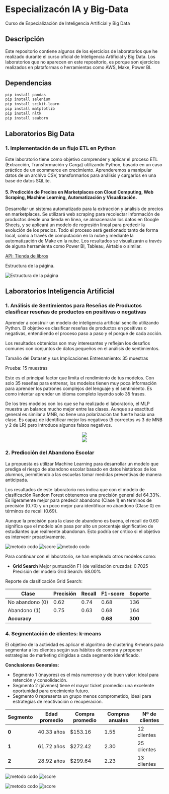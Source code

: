 # Especializacón IA y Big-Data

Curso de Especialización de Inteligencia Artificial y Big Data

## Descripción

Este repositorio contiene algunos de los ejercicios de laboratorios que he realizado durante el curso oficial de Inteligencia Artificial y Big Data. Los laboratorios que no aparecen en este repositorio, es porque son ejercicios realizados en plataformas o herramientas como AWS, Make, Power BI.

## Dependencias

```bash
pip install pandas
pip install selenium
pip install scikit-learn
pip install matplotlib
pip install nltk
pip install seaborn
```

## Laboratorios Big Data

### 1. Implementación de un flujo ETL en Python

Este laboratorio tiene como objetivo comprender y aplicar el proceso ETL (Extracción, Transformación y Carga) utilizando Python, basado en un caso práctico de un ecommerce en crecimiento. Aprenderemos a manipular datos de un archivo CSV, transformarlos para análisis y cargarlos en una base de datos SQLite.

#### 5. Predicción de Precios en Marketplaces con Cloud Computing, Web Scraping, Machine Learning, Automatización y Visualización.

Desarrollar un sistema automatizado para la extracción y análisis de precios en marketplaces. Se utilizará web scraping para recolectar información de productos desde una tienda en línea, se almacenarán los datos en Google Sheets, y se aplicará un modelo de regresión lineal para predecir la evolución de los precios. Todo el proceso será gestionado tanto de forma local, como a través de computación en la nube y mediante la automatización de Make en la nube. Los resultados se visualizarán a través de alguna herramienta como Power BI, Tableau, Airtable o similar.

[API: Tienda de libros](https://books.toscrape.com/)

Estructura de la página.

![Estructura de la página](./images/scrapping.png)

## Laboratorios Inteligencia Artificial

### 1. Análisis de Sentimientos para Reseñas de Productos clasificar reseñas de productos en positivas o negativas

Aprender a construir un modelo de inteligencia artificial sencillo utilizando Python. El objetivo es clasificar reseñas de productos en positivas o negativas, entendiendo el proceso paso a paso y el porqué de cada acción.

Los resultados obtenidos son muy interesantes y reflejan los desafíos comunes con conjuntos de datos pequeños en el análisis de sentimientos.

Tamaño del Dataset y sus Implicaciones
Entrenamiento: 35 muestras

Prueba: 15 muestras

Este es el principal factor que limita el rendimiento de tus modelos. Con solo 35 reseñas para entrenar, los modelos tienen muy poca información para aprender los patrones complejos del lenguaje y el sentimiento. Es como intentar aprender un idioma completo leyendo solo 35 frases.

De los tres modelos con los que se ha realizado el laboratorio, el MLP muestra un balance mucho mejor entre las clases. Aunque su exactitud general es similar a MNB, no tiene una polarización tan fuerte hacia una clase. Es capaz de identificar mejor los negativos (5 correctos vs 3 de MNB y 2 de LR) pero introduce algunos falsos negativos.

<div style="text-align:center"><img src="./soluciones/ia/lab1/lab1_matriz.png" /></div>

<div style="text-align:center"><img src="./soluciones/ia/lab1/lab1_barras.png" /></div>

### 2. Predicción del Abandono Escolar

La propuesta es utilizar Machine Learning para desarrollar un modelo que prediga el riesgo de abandono escolar basado en datos históricos de los alumnos, permitiendo a las escuelas tomar medidas preventivas de manera anticipada.

Los resultados de este laboratorio nos indica que con el modelo de clasificación Random Forest obtenemos una precisión general del 64.33%. Es ligeramente mejor para predecir abandono (Clase 1) en términos de precisión (0.70) y un poco mejor para identificar no abandono (Clase 0) en términos de recall (0.69).

Aunque la precisión para la clase de abandono es buena, el recall de 0.60 significa que el modelo aún pasa por alto un porcentaje significativo de estudiantes que realmente abandonan. Esto podría ser crítico si el objetivo es intervenir proactivamente.

![metodo codo](./soluciones/ia/lab2/matriz.png) ![score](./soluciones/ia/lab2/caracteristicas.png)
![metodo codo](./soluciones/ia/lab2/curva%20ROC.png)

Para continuar con el laboratorio, se han empleado otros modelos como:

- **Grid Search**
Mejor puntuación F1 (de validación cruzada): 0.7025
Precisión del modelo Grid Search: 68.00%

Reporte de clasificación Grid Search:

| Clase           | Precisión | Recall | F1-score | Soporte |
| --------------- | --------- | ------ | -------- | ------- |
| No abandono (0) | 0.62      | 0.74   | 0.68     | 136     |
| Abandono (1)    | 0.75      | 0.63   | 0.68     | 164     |
| **Accuracy**    |           |        | **0.68** | **300** |

### 4. Segmentación de clientes: k-means

El objetivo de la actividad es aplicar el algoritmo de clustering K-means para segmentar a los clientes según sus hábitos de compra y proponer estrategias de marketing dirigidas a cada segmento identificado.

**Conclusiones Generales:**

- Segmento 1 (mayores) es el más numeroso y de buen valor: ideal para retención y consolidación.
- Segmento 2 (jóvenes) tiene el mayor ticket promedio: una excelente oportunidad para crecimiento futuro.
- Segmento 0 representa un grupo menos comprometido, ideal para estrategias de reactivación o recuperación.

| Segmento | Edad promedio | Compra promedio | Compras anuales | Nº de clientes |
| -------- | ------------- | --------------- | --------------- | -------------- |
| **0**    | 40.33 años    | \$153.16        | 1.55            | 12 clientes    |
| **1**    | 61.72 años    | \$272.42        | 2.30            | 25 clientes    |
| **2**    | 28.92 años    | \$299.64        | 2.23            | 13 clientes    |

![metodo codo](./soluciones/ia/lab4/metodo_codo.png) ![score](./soluciones/ia/lab4/score.png)

![metodo codo](./soluciones/ia/lab4/szegmentacion.png) ![score](./soluciones/ia/lab4/szegmentacion3d.png)
